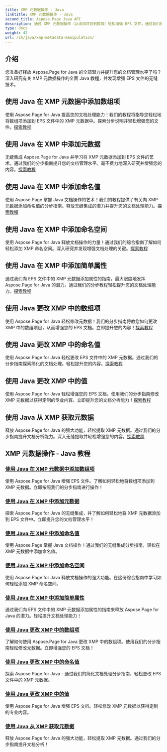 ```yaml
---
title: XMP 元数据操作 - Java
linktitle: XMP 元数据操作 - Java
second_title: Aspose.Page Java API
description: 通过 XMP 元数据操作（从添加项目到提取）轻松增强 EPS 文件。通过我们的指南提升您的文档管理。
type: docs
weight: 42
url: /zh/java/xmp-metadata-manipulation/
---
```


## 介绍

您准备好释放 Aspose.Page for Java 的全部潜力并提升您的文档管理水平了吗？深入研究有关 XMP 元数据操作的全面 Java 教程，并发现增强 EPS 文件的无缝技术。

## 使用 Java 在 XMP 元数据中添加数组项

使用 Aspose.Page for Java 提高您的文档处理能力！我们的教程将指导您轻松地将数组项添加到 EPS 文件中的 XMP 元数据中。探索分步说明并轻松增强您的文件。[探索教程](./add-array-items/)

## 使用 Java 在 XMP 中添加元数据

无缝集成 Aspose.Page for Java 并学习将 XMP 元数据添加到 EPS 文件的艺术。通过我们的分步指南提升您的文档管理水平。毫不费力地深入研究并增强您的内容。[探索教程](./add-metadata/)

## 使用 Java 在 XMP 中添加命名值

使用 Aspose.Page 掌握 Java 文档操作的艺术！我们的教程提供了有关向 XMP 元数据添加命名值的分步指南。释放无缝集成的潜力并提升您的文档处理能力。[探索教程](./add-named-value/)

## 使用 Java 在 XMP 中添加命名空间

使用 Aspose.Page for Java 释放文档操作的力量！通过我们的综合指南了解如何轻松添加 XMP 命名空间。深入研究并发现增强文档处理的关键。[探索教程](./add-namespace/)

## 使用 Java 在 XMP 中添加简单属性

通过我们向 EPS 文件中的 XMP 元数据添加属性的指南，最大限度地发挥 Aspose.Page for Java 的潜力。通过我们的分步教程轻松提升您的文档处理能力。[探索教程](./add-simple-properties/)

## 使用 Java 更改 XMP 中的数组项

使用 Aspose.Page for Java 轻松修改元数据！我们的分步指南将教您如何更改 XMP 中的数组项目，从而增强您的 EPS 文档。立即提升您的内容！[探索教程](./change-array-items/)

## 使用 Java 更改 XMP 中的命名值

使用 Aspose.Page for Java 轻松更改 EPS 文件中的 XMP 元数据。通过我们的分步指南探索简化的文档处理。轻松提升您的内容。[探索教程](./change-named-value/)

## 使用 Java 更改 XMP 中的值

使用 Aspose.Page for Java 轻松增强您的 EPS 文档。使用我们的分步指南修改 XMP 元数据以获得定制的专业内容。立即提升您的文档分析能力！[探索教程](./change-values/)

## 使用 Java 从 XMP 获取元数据

释放 Aspose.Page for Java 的强大功能，轻松提取 XMP 元数据。通过我们的分步指南提升文档分析能力。深入无缝提取并轻松增强您的内容。[探索教程](./get-metadata/)
## XMP 元数据操作 - Java 教程
### [使用 Java 在 XMP 元数据中添加数组项](./add-array-items/)
使用 Aspose.Page for Java 增强 EPS 文件。了解如何轻松地将数组项添加到 XMP 元数据。立即按照我们的分步指南进行操作！
### [使用 Java 在 XMP 中添加元数据](./add-metadata/)
探索 Aspose.Page for Java 的无缝集成，并了解如何轻松地将 XMP 元数据添加到 EPS 文件中。立即提升您的文档管理水平！
### [使用 Java 在 XMP 中添加命名值](./add-named-value/)
使用 Aspose.Page 掌握 Java 文档操作！通过我们的无缝集成分步指南，轻松在 XMP 元数据中添加命名值。
### [使用 Java 在 XMP 中添加命名空间](./add-namespace/)
使用 Aspose.Page for Java 释放文档操作的强大功能。在这份综合指南中学习如何轻松添加 XMP 命名空间。
### [使用 Java 在 XMP 中添加简单属性](./add-simple-properties/)
通过我们向 EPS 文件中的 XMP 元数据添加属性的指南来释放 Aspose.Page for Java 的潜力。轻松提升文档处理能力！
### [使用 Java 更改 XMP 中的数组项](./change-array-items/)
了解如何使用 Aspose.Page for Java 更改 XMP 中的数组项。使用我们的分步指南轻松修改元数据。立即增强您的 EPS 文档！
### [使用 Java 更改 XMP 中的命名值](./change-named-value/)
探索 Aspose.Page for Java - 通过我们的简化文档处理分步指南，轻松更改 EPS 文件中的 XMP 元数据。
### [使用 Java 更改 XMP 中的值](./change-values/)
使用 Aspose.Page for Java 增强 EPS 文档。轻松修改 XMP 元数据以获得定制的专业内容。
### [使用 Java 从 XMP 获取元数据](./get-metadata/)
释放 Aspose.Page for Java 的强大功能，轻松提取 XMP 元数据。通过我们的分步指南提升文档分析！